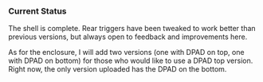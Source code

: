 ### Current Status
The shell is complete. Rear triggers have been tweaked to work better than previous versions, but always open to feedback and improvements here. 

As for the enclosure, I will add two versions (one with DPAD on top, one with DPAD on bottom) for those who would like to use a DPAD top version. Right now, the only version uploaded has the DPAD on the bottom. 



